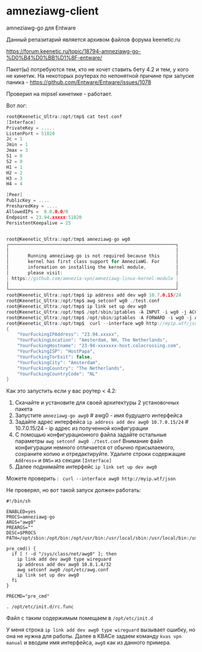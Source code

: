 # amneziawg-client
amneziawg-go для Entware

Данный репазитарий является архивом файлов форума keenetic.ru

https://forum.keenetic.ru/topic/18794-amneziawg-go-%D0%B4%D0%BB%D1%8F-entware/

Пакет(ы) потребуются тем, кто не хочет ставить бету 4.2 и тем, у кого не кинетик. На некоторых роутерах по непонятной причине при запуске паника - https://github.com/Entware/Entware/issues/1078

Проверил на mipsel кинетике - работает.

Вот лог:
```c
root@Keenetic_Ultra:/opt/tmp$ cat test.conf
[Interface]
PrivateKey = .....
ListenPort = 51820
Jc = 1
Jmin = 1
Jmax = 3
S1 = 0
S2 = 0
H1 = 1
H2 = 2
H3 = 3
H4 = 4

[Peer]
PublicKey = ....
PresharedKey = ....
AllowedIPs =  0.0.0.0/0
Endpoint = 23.94.xxxxx:51820
PersistentKeepalive = 25


root@Keenetic_Ultra:/opt/tmp$ amneziawg-go wg0
┌──────────────────────────────────────────────────────────────┐
│                                                              │
│       Running amneziawg-go is not required because this      │
│       kernel has first class support for AmneziaWG. For      │
│       information on installing the kernel module,           │
│       please visit:                                          │
| https://github.com/amnezia-vpn/amneziawg-linux-kernel-module │
│                                                              │
└──────────────────────────────────────────────────────────────┘
root@Keenetic_Ultra:/opt/tmp$ ip address add dev wg0 10.7.0.15/24
root@Keenetic_Ultra:/opt/tmp$ awg setconf wg0 ./test.conf
root@Keenetic_Ultra:/opt/tmp$ ip link set up dev wg0
root@Keenetic_Ultra:/opt/tmp$ /opt/sbin/iptables -A INPUT -i wg0 -j ACCEPT
root@Keenetic_Ultra:/opt/tmp$ /opt/sbin/iptables -A FORWARD -i wg0 -j ACCEPT
root@Keenetic_Ultra:/opt/tmp$  curl --interface wg0 http://myip.wtf/json
{
    "YourFuckingIPAddress": "23.94.xxxxx",
    "YourFuckingLocation": "Amsterdam, NH, The Netherlands",
    "YourFuckingHostname": "23-94-xxxxxxx-host.colocrossing.com",
    "YourFuckingISP": "HostPapa",
    "YourFuckingTorExit": false,
    "YourFuckingCity": "Amsterdam",
    "YourFuckingCountry": "The Netherlands",
    "YourFuckingCountryCode": "NL"
}
```

Как это запустить если у вас роутер < 4.2:
1. Скачайте и установите для своей архитектуры 2 установочных пакета
2. Запустите `amneziawg-go awg0`  # awg0 - имя будущего интерфейса
3. Задайте адрес интерфейса `ip address add dev awg0 10.7.0.15/24` # 10.7.0.15/24 - ip адрес из полученной конфигурации
4. С помощью конфигурационного файла задайте остальные параметры `awg setconf awg0 ./test.conf`
   Внимание файл конфигурации немного отличается от обычно присылаемого, сохраните копию и отредактируйте.
   Удалите строки содержащие `Address=` и `DNS=` из секции `[Interface]`
6. Далее поднимайте интерфейс `ip link set up dev awg0`

Можете проверить : ` curl --interface awg0 http://myip.wtf/json`   



Не проверял, но вот такой запуск должен работать:
```
#!/bin/sh

ENABLED=yes
PROCS=amneziawg-go
ARGS="awg0"
PREARGS=""
DESC=$PROCS
PATH=/opt/sbin:/opt/bin:/opt/usr/bin:/usr/local/sbin:/usr/local/bin:/usr/sbin:/usr/bin:/sbin:/bin

pre_cmd() {
  if [ ! -d "/sys/class/net/awg0" ]; then
    ip link add dev awg0 type wireguard
    ip address add dev awg0 10.8.1.4/32
    awg setconf awg0 /opt/etc/awg.conf
    ip link set up dev awg0
  fi
}

PRECMD="pre_cmd"

. /opt/etc/init.d/rc.func
```
Файл с таким содержимым помещаем в `/opt/etc/init.d`

У меня строка `ip link add dev awg0 type wireguard` вызывает ошибку, но она не нужна для работы.
Далее в КВАСе задаем команду `kvas vpn manual` и вводим имя интерфейса, `awg0` как из данного примера.

